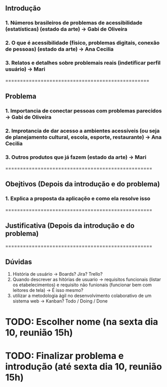 ## Introdução 

### 1. Números brasileiros de problemas de acessibilidade (estatísticas) (estado da arte) -> Gabi de Oliveira
### 2. O que é acessibilidade (físico, problemas digitais, conexão de pessoas) (estado da arte) -> Ana Cecilia
### 3. Relatos e detalhes sobre problemais reais (indetificar perfil usuário) -> Mari

=================================================

## Problema

### 1. Importancia de conectar pessoas com problemas parecidos -> Gabi de Oliveira
### 2. Improtancia de dar acesso a ambientes acessíveis (ou seja de planejamento cultural, escola, esporte, restaurante) -> Ana Cecilia
### 3. Outros produtos que já fazem (estado da arte) -> Mari

==================================================

## Obejtivos (Depois da introdução e do problema)

### 1. Explica a proposta da aplicaçẽo e como ela resolve isso

==================================================

## Justificativa (Depois da introdução e do problema)

==================================================

## Dúvidas
1. História de usuário -> Boards? Jira? Trello?
2. Quando descrever as hitórias de usuario -> requisitos funcionais (listar os etabelecimentos) e requisito não funionais (funcionar bem com leitores de tela) -> É isso mesmo?
3. utilizar a metodologia ágil no desenvolvimento colaborativo de um sistema web -> Kanban? Todo / Doing / Done

# TODO: Escolher nome (na sexta dia 10, reunião 15h)
# TODO: Finalizar problema e introdução (até sexta dia 10, reunião 15h)
